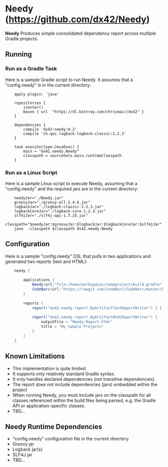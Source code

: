 # Needy  (https://github.com/dx42/Needy)

**Needy** Produces simple consolidated dependency report across multiple Gradle projects.

## Running

### Run as a Gradle Task

  Here is a sample Gradle script to run Needy. It assumes that a "config.needy" is in the current directory:
  
```
	apply plugin: 'java'
	 
	repositories {
	    jcenter()
	    maven { url  "https://dl.bintray.com/chrismair/dx42" }
	}
	 
	dependencies {
	    compile 'dx42:needy:0.2' 
	    compile 'ch.qos.logback:logback-classic:1.2.3'
	}
	 
	task execute(type:JavaExec) {
	    main = "dx42.needy.Needy"
	    classpath = sourceSets.main.runtimeClasspath
	}
```

### Run as a Linux Script

  Here is a sample Linux script to execute Needy, assuming that a "config.needy" and the required jars are in the current directory:
  
```
 	needyJar="./Needy.jar"
	groovyJar="./groovy-all-2.4.6.jar"
	logbackJar="./logback-classic-1.2.3.jar"
	logbackCoreJar="./logback-core-1.2.3.jar"
	slf4jJar="./slf4j-api-1.7.25.jar"
	classpath="$needyJar:$groovyJar:$logbackJar:$logbackCoreJar:$slf4jJar"
	java  -classpath $classpath dx42.needy.Needy
```


## Configuration

  Here is a sample "config.needy" DSL that pulls in two applications and generated two reports (text and HTML):
  
```groovy
	needy {
		
		applications {
			Needy(url:"file:/home/workspaces/someproject/build.gradle")					// "Needy" application
			CodeNarc(url:"https://rawgit.com/CodeNarc/CodeNarc/master/build.gradle")	// "CodeNarc" application
		}
	
		reports {
			report("dx42.needy.report.ByArtifactTextReportWriter") { }					// Text report; will write to stdout
			
			report("dx42.needy.report.ByArtifactHtmlReportWriter") {					// HTML report
				outputFile = "Needy-Report.html"
				title = "My Sample Projects"
			}
		}
	}
```

## Known Limitations

  - This implementation is quite limited. 
  - It supports only relatively standard Gradle syntax.
  - It only handles declared dependencies  (not transitive dependencies).
  - The report does not include dependencies (jars) embedded within the project
  - When running Needy, you must include jars on the classpath for all classes referenced within the build files being parsed, e.g. the Gradle API or application-specific classes.
  - TBD... 
  

## Needy Runtime Dependencies

  - "config.needy" configuration file in the current directory
  - Groovy jar
  - Logback jar(s)
  - SLF4J jar
  - TBD...